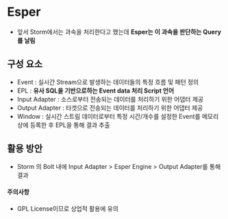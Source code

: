 # Esper
- 앞서 Storm에서는 과속을 처리한다고 했는데 **Esper는 이 과속을 판단하는 Query를 날림**

## 구성 요소
- Event : 실시간 Stream으로 발생하는 데이터들의 특정 흐름 및 패턴 정의
- EPL : **유사 SQL을 기반으로하는 Event data 처리 Script 언어**
- Input Adapter : 소스로부터 전송되는 데이터를 처리하기 위한 어댑터 제공
- Output Adapter : 타겟으로 전송되는 데이터를 처리하기 위한 어댑터 제공
- Window : 실시간 스트림 데이터로부터 특정 시간/개수를 설정한 Event를 메모리 상에 등록한 후 EPL을 통해 결과 추출

## 활용 방안
- Storm 의 Bolt 내에 Input Adapter > Esper Engine > Output Adapter를 통해 결과 

#### 주의사항
- GPL License이므로 상업적 활용에 유의
